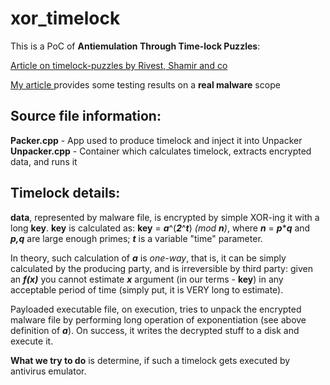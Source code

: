 xor_timelock
============

This is a PoC of **Antiemulation Through Time-lock Puzzles**:

[Article on timelock-puzzles by Rivest, Shamir and co](http://people.csail.mit.edu/rivest/pubs/RSW96.pdf) 

[My article ](http://www.moluch.ru/archive/37/4202) provides some testing results on a **real malware** scope


Source file information:
------------------------

**Packer.cpp** - App used to produce timelock and inject it into Unpacker
**Unpacker.cpp** - Container which calculates timelock, extracts encrypted data, and runs it

Timelock details:
----------------
**data**, represented by malware file, is encrypted by simple XOR-ing it with a long **key**.
**key** is calculated as: **key** = <em>**a**</em>^(<em>**2**</em>^<em>**t**</em>) <em>(mod **n**)</em>, where <em>**n**</em> = <em>**p**</em>*<em>**q**</em> and
<em>**p,q**</em> are large enough primes; <em>**t**</em> is a variable "time" parameter.

In theory, such calculation of <em>**a**</em> is <em>one-way</em>, that is, it can be simply calculated by the producing party, 
and is irreversible by third party: given an <em>**f(x)**</em> you cannot estimate <em>**x**</em> argument (in our terms - **key**) in any acceptable period of time (simply put, it is VERY long to estimate).

Payloaded executable file, on execution, tries to unpack the encrypted malware file by performing long operation of exponentiation (see above definition of <em>**a**</em>).
On success, it writes the decrypted stuff to a disk and execute it.

**What we try to do** is determine, if such a timelock gets executed by antivirus emulator.

